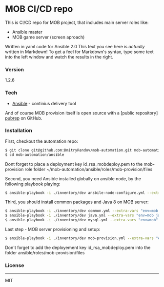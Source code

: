 # MOB CI/CD repo

This is CI/CD repo for MOB project, that includes main server roles like:
- Ansible master
- MOB game server (screen aproach)

Written in yaml code for Ansible 2.0
This text you see here is *actually* written in Markdown! To get a feel for Markdown's syntax, type some text into the left window and watch the results in the right.

### Version
1.2.6

### Tech

* [Ansible] - continius delivery tool

And of course MOB provision itself is open source with a [public repository] [pubrep]
 on GitHub.

### Installation

First, checkout the automation repo:
```sh
$ git clone git@github.com:DmitryRendov/mob-automation.git mob-automation
$ cd mob-automation/ansible
```

Dont forget to place a deployment key id_rsa_mobdeploy.pem to the mob-provision role folder 
~/mob-automation/ansible/roles/mob-provision/files

Second, you need Ansible installed globally on ansible node, by the following playbook playing:

```sh
$ ansible-playbook -i ./inventory/dev ansbile-node-configure.yml --extra-vars "env=ansible" -vv
```

Third, you should install common packages and Java 8 on MOB server:
```sh
$ ansible-playbook -i ./inventory/dev common.yml --extra-vars "env=mob env_type=prod" -vv
$ ansible-playbook -i ./inventory/dev java.yml --extra-vars "env=mob java_version=1.8" -vv
$ ansible-playbook -i ./inventory/dev mysql.yml --extra-vars "env=mob" -vv
```

Last step - MOB server provisioning and setup:
```sh
$ ansible-playbook -i ./inventory/dev mob-provision.yml --extra-vars "env=mob" -vv
```

Don't forget to add the deployement key id_rsa_mobdeploy.pem into the folder ansible/roles/mob-provision/files

### License
----

MIT

[//]: # (These are reference links used in the body of this note and get stripped out when the markdown processor does its job.)

   [pubrep]: <https://github.com/DmitryRendov/mob-automation>
   [Ansible]: <https://www.ansible.com/>
   [dockerlnk]: <https://www.docker.com/>


